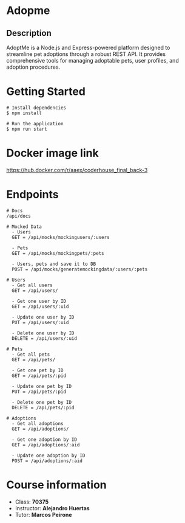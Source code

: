 # Adopme

## Description

AdoptMe is a Node.js and Express-powered platform designed to streamline pet adoptions through a robust REST API.
It provides comprehensive tools for managing adoptable pets, user profiles, and adoption procedures.

# Getting Started

```
# Install dependencies
$ npm install

# Run the application
$ npm run start
```

# Docker image link

https://hub.docker.com/r/aaex/coderhouse_final_back-3

# Endpoints

```
# Docs
/api/docs

# Mocked Data
  - Users
  GET = /api/mocks/mockingusers/:users

  - Pets
  GET = /api/mocks/mockingpets/:pets

  - Users, pets and save it to DB
  POST = /api/mocks/generatemockingdata/:users/:pets

# Users
  - Get all users
  GET = /api/users/

  - Get one user by ID
  GET = /api/users/:uid

  - Update one user by ID
  PUT = /api/users/:uid

  - Delete one user by ID
  DELETE = /api/users/:uid

# Pets
  - Get all pets
  GET = /api/pets/

  - Get one pet by ID
  GET = /api/pets/:pid

  - Update one pet by ID
  PUT = /api/pets/:pid

  - Delete one pet by ID
  DELETE = /api/pets/:pid

# Adoptions
  - Get all adoptions
  GET = /api/adoptions/

  - Get one adoption by ID
  GET = /api/adoptions/:aid

  - Update one adoption by ID
  POST = /api/adoptions/:aid

```

# Course information

- Class: **70375**
- Instructor: **Alejandro Huertas**
- Tutor: **Marcos Peirone**
